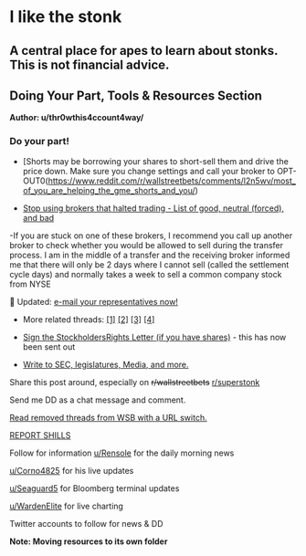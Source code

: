 # I like the stonk
## A central place for apes to learn about stonks. This is not financial advice.

## Doing Your Part, Tools & Resources Section
**Author: u/thr0wthis4ccount4way/**

### Do your part!
- [Shorts may be borrowing your shares to short-sell them and drive the price down. Make sure you change settings and call your broker to OPT-OUT0(https://www.reddit.com/r/wallstreetbets/comments/l2n5wv/most_of_you_are_helping_the_gme_shorts_and_you/)

- [Stop using brokers that halted trading - List of good, neutral (forced), and bad](https://www.reddit.com/r/stocks/comments/l8rhr3/weekend_gme_thread_homework_for_all_lets_stop/)

-If you are stuck on one of these brokers, I recommend you call up another broker to check whether you would be allowed to sell during the transfer process. I am in the middle of a transfer and the receiving broker informed me that there will only be 2 days where I cannot sell (called the settlement cycle days) and normally takes a week to sell a common company stock from NYSE

💎 Updated: [e-mail your representatives now!](https://medium.com/@BraveNewFilms.org/heres-how-to-contact-all-535-members-of-united-states-congress-call-email-tweet-20b8a1c54195)

- More related threads: [[1]](https://www.reddit.com/r/Wallstreetbetsnew/comments/lihmzl/please_email_your_reps_re_robinhood_congressional/) [[2]](https://www.reddit.com/r/DeepFuckingValue/comments/lj875t/write_your_representatives_concerning_naked/?utm_source=share&utm_medium=ios_app&utm_name=iossmf) [[3]](https://www.reddit.com/r/Wallstreetbetsnew/comments/ljfiyy/letter_to_congress/) [[4]](https://www.reddit.com/r/GME/comments/lj1wqv/a_comprehensive_compilation_of_all_due_diligence/gnfntcm)

- [Sign the StockholdersRights Letter (if you have shares)](https://www.stockholdersrights.com/) - this has now been sent out

- [Write to SEC, legislatures, Media, and more.](https://www.reddit.com/r/DeepFuckingValue/comments/lju9g0/dont_just_scream_into_the_void_of_the_reddit_echo/?utm_source=share&utm_medium=ios_app&utm_name=iossmf)

Share this post around, especially on ~~r/wallstreetbets~~ [r/superstonk](https://www.reddit.com/r/Superstonk/)

Send me DD as a chat message and comment.

[Read removed threads from WSB with a URL switch.](https://www.reddit.com/r/GME/comments/ljtjeg/we_can_read_removed_threads_from_wsb_with_a/)

[REPORT SHILLS](https://www.reddit.com/r/GME/comments/liel9g/dont_forget_to_report_shills/)



Follow for information
[u/Rensole](https://www.reddit.com/u/Rensole/) for the daily morning news

[u/Corno4825](https://www.reddit.com/u/Corno4825/) for his live updates

[u/Seaguard5](https://www.reddit.com/u/Seaguard5/) for Bloomberg terminal updates

[u/WardenElite](https://twitter.com/warden_elite/) for live charting

Twitter accounts to follow for news & DD

**Note: Moving resources to its own folder**
